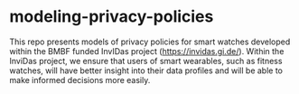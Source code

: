 # modeling-privacy-policies
This repo presents models of privacy policies for smart watches developed within the BMBF funded InvIDas project (https://invidas.gi.de/). Within the InviDas project, we ensure that users of smart wearables, such as fitness watches, will have better insight into their data profiles and will be able to make informed decisions more easily. 
